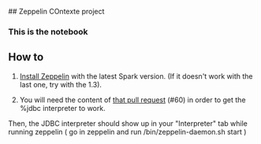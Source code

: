 ## Zeppelin COntexte project

### This is the notebook

## How to

1) [Install Zeppelin](https://github.com/apache/incubator-zeppelin) with the latest Spark version. (If it doesn't work with the last one, try with the 1.3).

2) You will need the content of [that pull request](https://github.com/apache/incubator-zeppelin/pull/60) (#60) in order to get the %jdbc  interpreter to work.

Then, the JDBC interpreter should show up in your "Interpreter" tab while running zeppelin ( go in zeppelin and run /bin/zeppelin-daemon.sh start )

